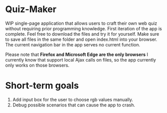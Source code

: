 # Quiz-Maker
WIP single-page application that allows users to craft their own web quiz without requiring prior programming knowledge.  First iteration of the app is complete.  Feel free to download the files and try it for yourself.  Make sure to save all files in the same folder and open index.html into your browser.  The current navigation bar in the app serves no current function.

Please note that **Firefox and Microsoft Edge are the only browsers** I currently know that support local Ajax calls on files, so the app currently only works on those browsers.

# Short-term goals
1.  Add input box for the user to choose rgb values manually.
2.  Debug possible scenarios that can cause the app to crash.


